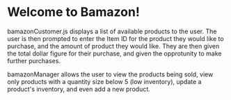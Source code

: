 # Welcome to Bamazon!

bamazonCustomer.js displays a list of available products to the user. The user is then prompted to enter the Item ID for the product they would like to purchase, and the amount of product they would like. They are then given the total dollar figure for their purchase, and given the opprotunity to make further purchases.

bamazonManager allows the user to view the products being sold, view only products with a quantity size below 5 (low inventory), update a product's inventory, and even add a new product.
